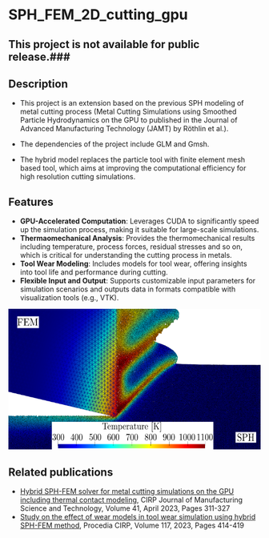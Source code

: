 # SPH_FEM_2D_cutting_gpu

## This project is not available for public release.###

## Description
- This project is an extension based on the previous SPH modeling of metal cutting process (Metal Cutting Simulations using Smoothed Particle Hydrodynamics on the GPU to published in the Journal of Advanced Manufacturing Technology (JAMT) by Röthlin et al.).
- The dependencies of the project include GLM and Gmsh.

- The hybrid model replaces the particle tool with finite element mesh based tool, which aims at improving the computational efficiency for high resolution cutting simulations.



## Features
- **GPU-Accelerated Computation**: Leverages CUDA to significantly speed up the simulation process, making it suitable for large-scale simulations.
- **Thermaomechanical Analysis**: Provides the thermomechanical results including temperature, process forces, residual stresses and so on, which is critical for understanding the cutting process in metals.
- **Tool Wear Modeling**: Includes models for tool wear, offering insights into tool life and performance during cutting.
- **Flexible Input and Output**: Supports customizable input parameters for simulation scenarios and outputs data in formats compatible with visualization tools (e.g., VTK).

 <img src="./Figure/temperature_example.png" alt="Example Image" width="598" height="281">


## Related publications
- [Hybrid SPH-FEM solver for metal cutting simulations on the GPU including thermal contact modeling](https://doi.org/10.1016/j.cirpj.2022.12.012), CIRP Journal of Manufacturing Science and Technology, Volume 41, April 2023, Pages 311-327 
- [Study on the effect of wear models in tool wear simulation using hybrid SPH-FEM method](https://doi.org/10.1016/j.procir.2023.03.070), Procedia CIRP, Volume 117, 2023, Pages 414-419

